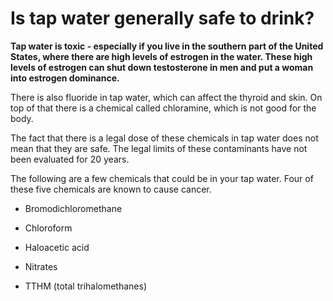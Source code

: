 # Is tap water generally safe to drink?

**Tap water is toxic - especially if you live in the southern part of the United States, where there are high levels of estrogen in the water. These high levels of estrogen can shut down testosterone in men and put a woman into estrogen dominance.**

There is also fluoride in tap water, which can affect the thyroid and skin. On top of that there is a chemical called chloramine, which is not good for the body.

The fact that there is a legal dose of these chemicals in tap water does not mean that they are safe. The legal limits of these contaminants have not been evaluated for 20 years.

The following are a few chemicals that could be in your tap water. Four of these five chemicals are known to cause cancer.

- Bromodichloromethane

- Chloroform

- Haloacetic acid

- Nitrates

- TTHM (total trihalomethanes)